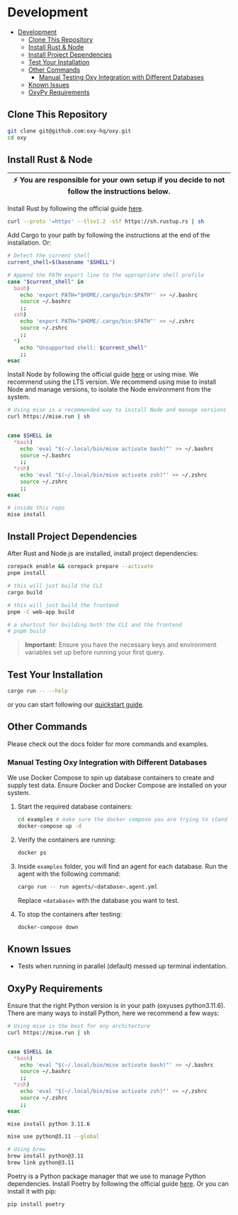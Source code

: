 # Development

- [Development](#development)
  - [Clone This Repository](#clone-this-repository)
  - [Install Rust \& Node](#install-rust--node)
  - [Install Project Dependencies](#install-project-dependencies)
  - [Test Your Installation](#test-your-installation)
  - [Other Commands](#other-commands)
    - [Manual Testing Oxy Integration with Different Databases](#manual-testing-oxy-integration-with-different-databases)
  - [Known Issues](#known-issues)
  - [OxyPy Requirements](#oxypy-requirements)

## Clone This Repository

```sh
git clone git@github.com:oxy-hq/oxy.git
cd oxy
```

## Install Rust & Node

| :zap: **You are responsible for your own setup if you decide to not follow the instructions below.** |
| ---------------------------------------------------------------------------------------------------- |

Install Rust by following the official guide [here](https://www.rust-lang.org/tools/install).

```sh
curl --proto '=https' --tlsv1.2 -sSf https://sh.rustup.rs | sh
```

Add Cargo to your path by following the instructions at the end of the installation. Or:

```bash
# Detect the current shell
current_shell=$(basename "$SHELL")

# Append the PATH export line to the appropriate shell profile
case "$current_shell" in
  bash)
    echo 'export PATH="$HOME/.cargo/bin:$PATH"' >> ~/.bashrc
    source ~/.bashrc
    ;;
  zsh)
    echo 'export PATH="$HOME/.cargo/bin:$PATH"' >> ~/.zshrc
    source ~/.zshrc
    ;;
  *)
    echo "Unsupported shell: $current_shell"
    ;;
esac
```

Install Node by following the official guide [here](https://nodejs.org/en/download/) or using mise.
We recommend using the LTS version.
We recommend using mise to install Node and manage versions, to isolate the Node environment from the system.

```sh
# Using mise is a recommended way to install Node and manage versions
curl https://mise.run | sh


case $SHELL in
  *bash)
    echo 'eval "$(~/.local/bin/mise activate bash)"' >> ~/.bashrc
    source ~/.bashrc
    ;;
  *zsh)
    echo 'eval "$(~/.local/bin/mise activate zsh)"' >> ~/.zshrc
    source ~/.zshrc
    ;;
esac

# inside this repo
mise install
```

## Install Project Dependencies

After Rust and Node.js are installed, install project dependencies:

```sh
corepack enable && corepack prepare --activate
pnpm install

# this will just build the CLI
cargo build

# this will just build the frontend
pnpm -C web-app build

# a shortcut for building both the CLI and the frontend
# pnpm build
```

> **Important:** Ensure you have the necessary keys and environment variables set up before running your first query.

## Test Your Installation

```sh
cargo run -- --help
```

or you can start following our [quickstart guide](https://docs.oxy.tech/docs/quickstart).

## Other Commands

Please check out the docs folder for more commands and examples.

### Manual Testing Oxy Integration with Different Databases

We use Docker Compose to spin up database containers to create and supply test data. Ensure Docker and Docker Compose are installed on your system.

1. Start the required database containers:

   ```sh
   cd examples # make sure the docker compose you are trying to stand up is inside examples folder
   docker-compose up -d
   ```

2. Verify the containers are running:

   ```sh
   docker ps
   ```

3. Inside `examples` folder, you will find an agent for each database. Run the agent with the following command:

   ```sh
   cargo run -- run agents/<database>.agent.yml
   ```

   Replace `<database>` with the database you want to test.

4. To stop the containers after testing:

   ```sh
   docker-compose down
   ```

## Known Issues

- Tests when running in parallel (default) messed up terminal indentation.

## OxyPy Requirements

Ensure that the right Python version is in your path (oxyuses python3.11.6). There are many ways to install Python, here we recommend a few ways:

```sh
# Using mise is the best for any architecture
curl https://mise.run | sh


case $SHELL in
  *bash)
    echo 'eval "$(~/.local/bin/mise activate bash)"' >> ~/.bashrc
    source ~/.bashrc
    ;;
  *zsh)
    echo 'eval "$(~/.local/bin/mise activate zsh)"' >> ~/.zshrc
    source ~/.zshrc
    ;;
esac

mise install python 3.11.6

mise use python@3.11 --global

```

```sh
# Using brew
brew install python@3.11
brew link python@3.11
```

Poetry is a Python package manager that we use to manage Python dependencies. Install Poetry by following the official guide [here](https://python-poetry.org/docs/). Or you can install it with pip:

```sh
pip install poetry
```
